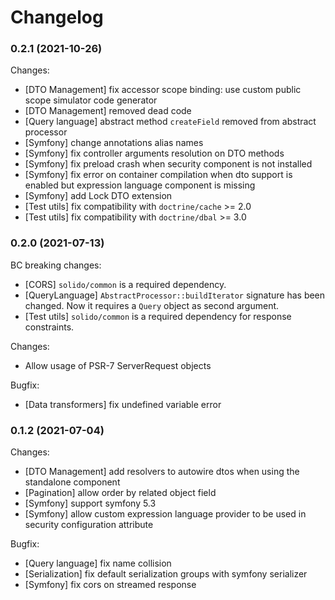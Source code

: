 # Changelog

### 0.2.1 (2021-10-26)

Changes:

- [DTO Management] fix accessor scope binding: use custom public scope simulator code generator
- [DTO Management] removed dead code
- [Query language] abstract method `createField` removed from abstract processor
- [Symfony] change annotations alias names
- [Symfony] fix controller arguments resolution on DTO methods
- [Symfony] fix preload crash when security component is not installed
- [Symfony] fix error on container compilation when dto support is enabled but expression language component is missing
- [Symfony] add Lock DTO extension
- [Test utils] fix compatibility with `doctrine/cache` >= 2.0
- [Test utils] fix compatibility with `doctrine/dbal` >= 3.0

### 0.2.0 (2021-07-13)

BC breaking changes:

- [CORS] `solido/common` is a required dependency.
- [QueryLanguage] `AbstractProcessor::buildIterator` signature has been changed.
  Now it requires a `Query` object as second argument.
- [Test utils] `solido/common` is a required dependency for response constraints.

Changes:

- Allow usage of PSR-7 ServerRequest objects

Bugfix:

- [Data transformers] fix undefined variable error

### 0.1.2 (2021-07-04)

Changes:

- [DTO Management] add resolvers to autowire dtos when using the standalone component
- [Pagination] allow order by related object field
- [Symfony] support symfony 5.3
- [Symfony] allow custom expression language provider to be used in security configuration attribute

Bugfix:

- [Query language] fix name collision
- [Serialization] fix default serialization groups with symfony serializer
- [Symfony] fix cors on streamed response
